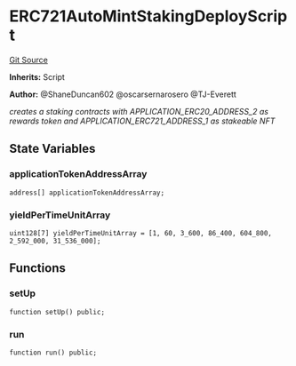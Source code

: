 # ERC721AutoMintStakingDeployScript
[Git Source](https://github.com/thrackle-io/rules-protocol/blob/4e5c0bf97c314267dd6acccac5053bfaa6859607/src/example/script/ERC721AutoMintStaking.s.sol)

**Inherits:**
Script

**Author:**
@ShaneDuncan602 @oscarsernarosero @TJ-Everett

*creates a staking contracts with APPLICATION_ERC20_ADDRESS_2 as rewards token and APPLICATION_ERC721_ADDRESS_1 as stakeable NFT*


## State Variables
### applicationTokenAddressArray

```solidity
address[] applicationTokenAddressArray;
```


### yieldPerTimeUnitArray

```solidity
uint128[7] yieldPerTimeUnitArray = [1, 60, 3_600, 86_400, 604_800, 2_592_000, 31_536_000];
```


## Functions
### setUp


```solidity
function setUp() public;
```

### run


```solidity
function run() public;
```


